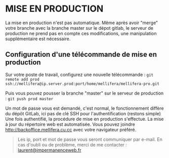 # MISE EN PRODUCTION
La mise en production n'est pas automatique.
Même après avoir "merge" votre branche avec la branche master sur le dépot gitlab, le serveur de production ne prend pas en compte ces modifications, une manipulation supplémentaire est nécessaire.

## Configuration d'une télécommande de mise en production
Sur votre poste de travail, configurez une nouvelle télécommande :
`git remote add prod ssh://mellifera@ip.server.prod:port/home/mellifera/mellifera-pro.git`

Puis vous pouvez pousser la branche "master" sur le serveur de production :
`git push prod master`

Un mot de passe vous est demandé, c'est normal, le fonctionnement diffère du dépôt GitLab, ici pas de clé SSH pour l'authentification (restons simple)
Une fois authentifié, la procédure de mise en production s'effectue. La mise à jour du répertoire web est automatisée. Vous pouvez joindre http://backoffice.mellifera.cu.cc avec votre navigateur préféré.

> Les ip, port et mot de passe vous seront communiquer par e-mail.
> En cas d'oubli ou de problème, merci de me contacter : laurent@impermanenceweb.fr
